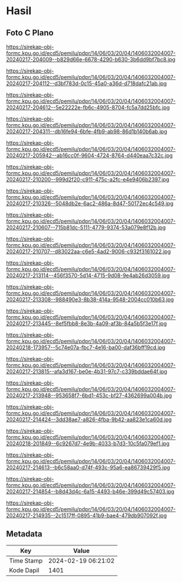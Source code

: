 # Hasil

## Foto C Plano

https://sirekap-obj-formc.kpu.go.id/ecd5/pemilu/pdpr/14/06/03/20/04/1406032004007-20240217-204009--b829d66e-6678-4290-b630-3b6dd9bf7bc8.jpg

https://sirekap-obj-formc.kpu.go.id/ecd5/pemilu/pdpr/14/06/03/20/04/1406032004007-20240217-204112--d3bf783d-0c15-45a0-a36d-d718dafc21ab.jpg

https://sirekap-obj-formc.kpu.go.id/ecd5/pemilu/pdpr/14/06/03/20/04/1406032004007-20240217-204612--5e22222e-fb6c-4905-8704-fc5a7dd25bfc.jpg

https://sirekap-obj-formc.kpu.go.id/ecd5/pemilu/pdpr/14/06/03/20/04/1406032004007-20240217-204311--db16fe94-6bfe-4fb9-ab98-86d1b140b6ab.jpg

https://sirekap-obj-formc.kpu.go.id/ecd5/pemilu/pdpr/14/06/03/20/04/1406032004007-20240217-205942--ab16cc0f-9604-4724-8764-d440eaa7c32c.jpg

https://sirekap-obj-formc.kpu.go.id/ecd5/pemilu/pdpr/14/06/03/20/04/1406032004007-20240217-210200--999d2f20-c911-475c-a2fc-e4e9406b2397.jpg

https://sirekap-obj-formc.kpu.go.id/ecd5/pemilu/pdpr/14/06/03/20/04/1406032004007-20240217-210326--5048db2e-6ac2-486a-8d47-50172ec4c549.jpg

https://sirekap-obj-formc.kpu.go.id/ecd5/pemilu/pdpr/14/06/03/20/04/1406032004007-20240217-210607--715b81dc-5111-4779-9374-53a079e8f12b.jpg

https://sirekap-obj-formc.kpu.go.id/ecd5/pemilu/pdpr/14/06/03/20/04/1406032004007-20240217-210707--d83022aa-c6e5-4ad2-9006-c932f3161022.jpg

https://sirekap-obj-formc.kpu.go.id/ecd5/pemilu/pdpr/14/06/03/20/04/1406032004007-20240217-213114--456f3570-5d14-4715-9d08-9e4ab26d3059.jpg

https://sirekap-obj-formc.kpu.go.id/ecd5/pemilu/pdpr/14/06/03/20/04/1406032004007-20240217-213308--988490e3-8b38-414a-9548-2004cc010b63.jpg

https://sirekap-obj-formc.kpu.go.id/ecd5/pemilu/pdpr/14/06/03/20/04/1406032004007-20240217-213445--8ef5fbb8-8e3b-4a09-af3b-84a5b5f3e17f.jpg

https://sirekap-obj-formc.kpu.go.id/ecd5/pemilu/pdpr/14/06/03/20/04/1406032004007-20240218-173957--5c74e07a-fbc7-4e16-ba00-daf36bff19cd.jpg

https://sirekap-obj-formc.kpu.go.id/ecd5/pemilu/pdpr/14/06/03/20/04/1406032004007-20240217-213815--afa3d167-be0e-4b31-97c7-c339bddae64f.jpg

https://sirekap-obj-formc.kpu.go.id/ecd5/pemilu/pdpr/14/06/03/20/04/1406032004007-20240217-213948--953658f7-6bd1-453c-bf27-4362699a004b.jpg

https://sirekap-obj-formc.kpu.go.id/ecd5/pemilu/pdpr/14/06/03/20/04/1406032004007-20240217-214424--3dd38ae7-a826-4fba-9b42-aa823e1ca60d.jpg

https://sirekap-obj-formc.kpu.go.id/ecd5/pemilu/pdpr/14/06/03/20/04/1406032004007-20240218-201849--6c9267d7-4e9b-4033-b7d3-10c5fa079ef1.jpg

https://sirekap-obj-formc.kpu.go.id/ecd5/pemilu/pdpr/14/06/03/20/04/1406032004007-20240217-214613--b6c58aa0-d74f-493c-95a6-ea86739429f5.jpg

https://sirekap-obj-formc.kpu.go.id/ecd5/pemilu/pdpr/14/06/03/20/04/1406032004007-20240217-214854--b8d43d4c-6a15-4493-b46e-399d49c57403.jpg

https://sirekap-obj-formc.kpu.go.id/ecd5/pemilu/pdpr/14/06/03/20/04/1406032004007-20240217-214935--2c1517ff-0895-41b9-bae4-479db907092f.jpg


## Metadata

| Key        | Value               |
| ---------- | ------------------- |
| Time Stamp | 2024-02-19 06:21:02 |
| Kode Dapil | 1401                |



